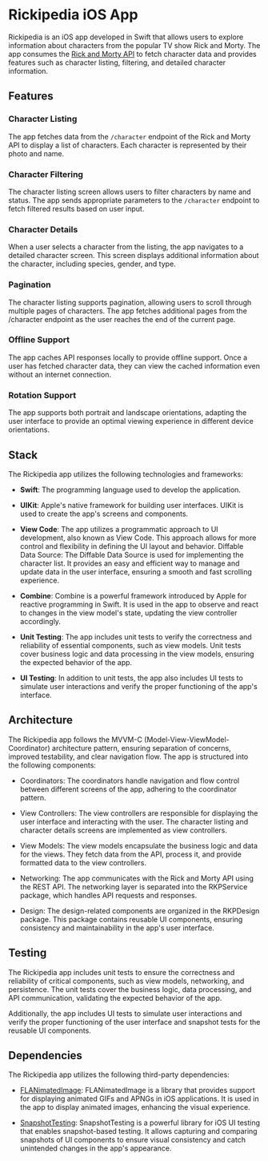 # Rickipedia iOS App

Rickipedia is an iOS app developed in Swift that allows users to explore information about characters from the popular TV show Rick and Morty. The app consumes the [Rick and Morty API](https://rickandmortyapi.com) to fetch character data and provides features such as character listing, filtering, and detailed character information.

## Features

### Character Listing

The app fetches data from the `/character` endpoint of the Rick and Morty API to display a list of characters. Each character is represented by their photo and name.

### Character Filtering

The character listing screen allows users to filter characters by name and status. The app sends appropriate parameters to the `/character` endpoint to fetch filtered results based on user input.

### Character Details

When a user selects a character from the listing, the app navigates to a detailed character screen. This screen displays additional information about the character, including species, gender, and type.

### Pagination

The character listing supports pagination, allowing users to scroll through multiple pages of characters. The app fetches additional pages from the /character endpoint as the user reaches the end of the current page.

### Offline Support

The app caches API responses locally to provide offline support. Once a user has fetched character data, they can view the cached information even without an internet connection.

### Rotation Support

The app supports both portrait and landscape orientations, adapting the user interface to provide an optimal viewing experience in different device orientations.

## Stack

The Rickipedia app utilizes the following technologies and frameworks:

- **Swift**: The programming language used to develop the application.

- **UIKit**: Apple's native framework for building user interfaces. UIKit is used to create the app's screens and components.

- **View Code**: The app utilizes a programmatic approach to UI development, also known as View Code. This approach allows for more control and flexibility in defining the UI layout and behavior.
Diffable Data Source: The Diffable Data Source is used for implementing the character list. It provides an easy and efficient way to manage and update data in the user interface, ensuring a smooth and fast scrolling experience.

- **Combine**: Combine is a powerful framework introduced by Apple for reactive programming in Swift. It is used in the app to observe and react to changes in the view model's state, updating the view controller accordingly.

- **Unit Testing**: The app includes unit tests to verify the correctness and reliability of essential components, such as view models. Unit tests cover business logic and data processing in the view models, ensuring the expected behavior of the app.

- **UI Testing**: In addition to unit tests, the app also includes UI tests to simulate user interactions and verify the proper functioning of the app's interface.

## Architecture

The Rickipedia app follows the MVVM-C (Model-View-ViewModel-Coordinator) architecture pattern, ensuring separation of concerns, improved testability, and clear navigation flow. The app is structured into the following components:

- Coordinators: The coordinators handle navigation and flow control between different screens of the app, adhering to the coordinator pattern.

- View Controllers: The view controllers are responsible for displaying the user interface and interacting with the user. The character listing and character details screens are implemented as view controllers.

- View Models: The view models encapsulate the business logic and data for the views. They fetch data from the API, process it, and provide formatted data to the view controllers.

- Networking: The app communicates with the Rick and Morty API using the REST API. The networking layer is separated into the RKPService package, which handles API requests and responses.

- Design: The design-related components are organized in the RKPDesign package. This package contains reusable UI components, ensuring consistency and maintainability in the app's user interface.

## Testing

The Rickipedia app includes unit tests to ensure the correctness and reliability of critical components, such as view models, networking, and persistence. The unit tests cover the business logic, data processing, and API communication, validating the expected behavior of the app.

Additionally, the app includes UI tests to simulate user interactions and verify the proper functioning of the user interface and snapshot tests for the reusable UI components.

## Dependencies
The Rickipedia app utilizes the following third-party dependencies:

- [FLANimatedImage](https://github.com/Flipboard/FLAnimatedImage): FLANimatedImage is a library that provides support for displaying animated GIFs and APNGs in iOS applications. It is used in the app to display animated images, enhancing the visual experience.

- [SnapshotTesting](https://github.com/pointfreeco/swift-snapshot-testing): SnapshotTesting is a powerful library for iOS UI testing that enables snapshot-based testing. It allows capturing and comparing snapshots of UI components to ensure visual consistency and catch unintended changes in the app's appearance.
